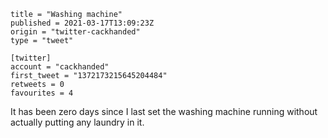 ```
title = "Washing machine"
published = 2021-03-17T13:09:23Z
origin = "twitter-cackhanded"
type = "tweet"

[twitter]
account = "cackhanded"
first_tweet = "1372173215645204484"
retweets = 0
favourites = 4
```

It has been zero days since I last set the washing machine running without actually putting any laundry in it.

